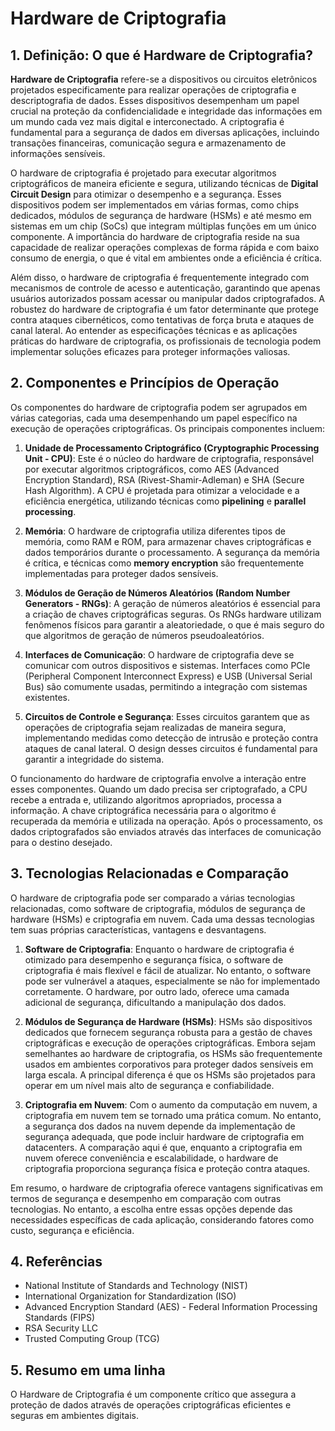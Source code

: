# Hardware de Criptografia

## 1. Definição: O que é **Hardware de Criptografia**?
**Hardware de Criptografia** refere-se a dispositivos ou circuitos eletrônicos projetados especificamente para realizar operações de criptografia e descriptografia de dados. Esses dispositivos desempenham um papel crucial na proteção da confidencialidade e integridade das informações em um mundo cada vez mais digital e interconectado. A criptografia é fundamental para a segurança de dados em diversas aplicações, incluindo transações financeiras, comunicação segura e armazenamento de informações sensíveis.

O hardware de criptografia é projetado para executar algoritmos criptográficos de maneira eficiente e segura, utilizando técnicas de **Digital Circuit Design** para otimizar o desempenho e a segurança. Esses dispositivos podem ser implementados em várias formas, como chips dedicados, módulos de segurança de hardware (HSMs) e até mesmo em sistemas em um chip (SoCs) que integram múltiplas funções em um único componente. A importância do hardware de criptografia reside na sua capacidade de realizar operações complexas de forma rápida e com baixo consumo de energia, o que é vital em ambientes onde a eficiência é crítica.

Além disso, o hardware de criptografia é frequentemente integrado com mecanismos de controle de acesso e autenticação, garantindo que apenas usuários autorizados possam acessar ou manipular dados criptografados. A robustez do hardware de criptografia é um fator determinante que protege contra ataques cibernéticos, como tentativas de força bruta e ataques de canal lateral. Ao entender as especificações técnicas e as aplicações práticas do hardware de criptografia, os profissionais de tecnologia podem implementar soluções eficazes para proteger informações valiosas.

## 2. Componentes e Princípios de Operação
Os componentes do hardware de criptografia podem ser agrupados em várias categorias, cada uma desempenhando um papel específico na execução de operações criptográficas. Os principais componentes incluem:

1. **Unidade de Processamento Criptográfico (Cryptographic Processing Unit - CPU)**: Este é o núcleo do hardware de criptografia, responsável por executar algoritmos criptográficos, como AES (Advanced Encryption Standard), RSA (Rivest-Shamir-Adleman) e SHA (Secure Hash Algorithm). A CPU é projetada para otimizar a velocidade e a eficiência energética, utilizando técnicas como **pipelining** e **parallel processing**.

2. **Memória**: O hardware de criptografia utiliza diferentes tipos de memória, como RAM e ROM, para armazenar chaves criptográficas e dados temporários durante o processamento. A segurança da memória é crítica, e técnicas como **memory encryption** são frequentemente implementadas para proteger dados sensíveis.

3. **Módulos de Geração de Números Aleatórios (Random Number Generators - RNGs)**: A geração de números aleatórios é essencial para a criação de chaves criptográficas seguras. Os RNGs hardware utilizam fenômenos físicos para garantir a aleatoriedade, o que é mais seguro do que algoritmos de geração de números pseudoaleatórios.

4. **Interfaces de Comunicação**: O hardware de criptografia deve se comunicar com outros dispositivos e sistemas. Interfaces como PCIe (Peripheral Component Interconnect Express) e USB (Universal Serial Bus) são comumente usadas, permitindo a integração com sistemas existentes.

5. **Circuitos de Controle e Segurança**: Esses circuitos garantem que as operações de criptografia sejam realizadas de maneira segura, implementando medidas como detecção de intrusão e proteção contra ataques de canal lateral. O design desses circuitos é fundamental para garantir a integridade do sistema.

O funcionamento do hardware de criptografia envolve a interação entre esses componentes. Quando um dado precisa ser criptografado, a CPU recebe a entrada e, utilizando algoritmos apropriados, processa a informação. A chave criptográfica necessária para o algoritmo é recuperada da memória e utilizada na operação. Após o processamento, os dados criptografados são enviados através das interfaces de comunicação para o destino desejado.

## 3. Tecnologias Relacionadas e Comparação
O hardware de criptografia pode ser comparado a várias tecnologias relacionadas, como software de criptografia, módulos de segurança de hardware (HSMs) e criptografia em nuvem. Cada uma dessas tecnologias tem suas próprias características, vantagens e desvantagens.

1. **Software de Criptografia**: Enquanto o hardware de criptografia é otimizado para desempenho e segurança física, o software de criptografia é mais flexível e fácil de atualizar. No entanto, o software pode ser vulnerável a ataques, especialmente se não for implementado corretamente. O hardware, por outro lado, oferece uma camada adicional de segurança, dificultando a manipulação dos dados.

2. **Módulos de Segurança de Hardware (HSMs)**: HSMs são dispositivos dedicados que fornecem segurança robusta para a gestão de chaves criptográficas e execução de operações criptográficas. Embora sejam semelhantes ao hardware de criptografia, os HSMs são frequentemente usados em ambientes corporativos para proteger dados sensíveis em larga escala. A principal diferença é que os HSMs são projetados para operar em um nível mais alto de segurança e confiabilidade.

3. **Criptografia em Nuvem**: Com o aumento da computação em nuvem, a criptografia em nuvem tem se tornado uma prática comum. No entanto, a segurança dos dados na nuvem depende da implementação de segurança adequada, que pode incluir hardware de criptografia em datacenters. A comparação aqui é que, enquanto a criptografia em nuvem oferece conveniência e escalabilidade, o hardware de criptografia proporciona segurança física e proteção contra ataques.

Em resumo, o hardware de criptografia oferece vantagens significativas em termos de segurança e desempenho em comparação com outras tecnologias. No entanto, a escolha entre essas opções depende das necessidades específicas de cada aplicação, considerando fatores como custo, segurança e eficiência.

## 4. Referências
- National Institute of Standards and Technology (NIST)
- International Organization for Standardization (ISO)
- Advanced Encryption Standard (AES) - Federal Information Processing Standards (FIPS)
- RSA Security LLC
- Trusted Computing Group (TCG)

## 5. Resumo em uma linha
O Hardware de Criptografia é um componente crítico que assegura a proteção de dados através de operações criptográficas eficientes e seguras em ambientes digitais.